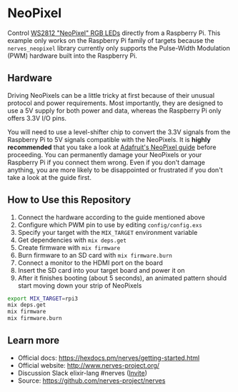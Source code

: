# NeoPixel

Control [WS2812 "NeoPixel" RGB LEDs](https://www.adafruit.com/category/168) directly from a Raspberry Pi.
This example only works on the Raspberry Pi family of targets because the `nerves_neopixel` library currently only supports the Pulse-Width Modulation (PWM) hardware built into the Raspberry Pi.

## Hardware

Driving NeoPixels can be a little tricky at first because of their unusual protocol and power requirements.
Most importantly, they are designed to use a 5V supply for both power and data, whereas the Raspberry Pi only offers 3.3V I/O pins.

You will need to use a level-shifter chip to convert the 3.3V signals from the Raspberry Pi to 5V signals compatible with the NeoPixels.
It is **highly recommended** that you take a look at [Adafruit's NeoPixel guide](https://learn.adafruit.com/adafruit-neopixel-uberguide/overview) before proceeding.
You can permanently damage your NeoPixels or your Raspberry Pi if you connect them wrong.
Even if you don't damage anything, you are more likely to be disappointed or frustrated if you don't take a look at the guide first.

## How to Use this Repository

1. Connect the hardware according to the guide mentioned above
2. Configure which PWM pin to use by editing `config/config.exs`
3. Specify your target with the `MIX_TARGET` environment variable
4. Get dependencies with `mix deps.get`
5. Create firmware with `mix firmware`
6. Burn firmware to an SD card with `mix firmware.burn`
7. Connect a monitor to the HDMI port on the board
8. Insert the SD card into your target board and power it on
9. After it finishes booting (about 5 seconds), an animated pattern should start moving down your strip of NeoPixels

``` bash
export MIX_TARGET=rpi3
mix deps.get
mix firmware
mix firmware.burn
```

## Learn more

  * Official docs: https://hexdocs.pm/nerves/getting-started.html
  * Official website: http://www.nerves-project.org/
  * Discussion Slack elixir-lang #nerves ([Invite](https://elixir-slackin.herokuapp.com/))
  * Source: https://github.com/nerves-project/nerves
